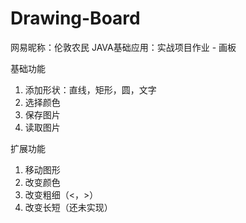 # Drawing-Board

网易昵称：伦敦农民
JAVA基础应用：实战项目作业 - 画板

基础功能
1. 添加形状：直线，矩形，圆，文字
2. 选择颜色
3. 保存图片
4. 读取图片

扩展功能
1. 移动图形
2. 改变颜色
3. 改变粗细（<，>）
4. 改变长短（还未实现）